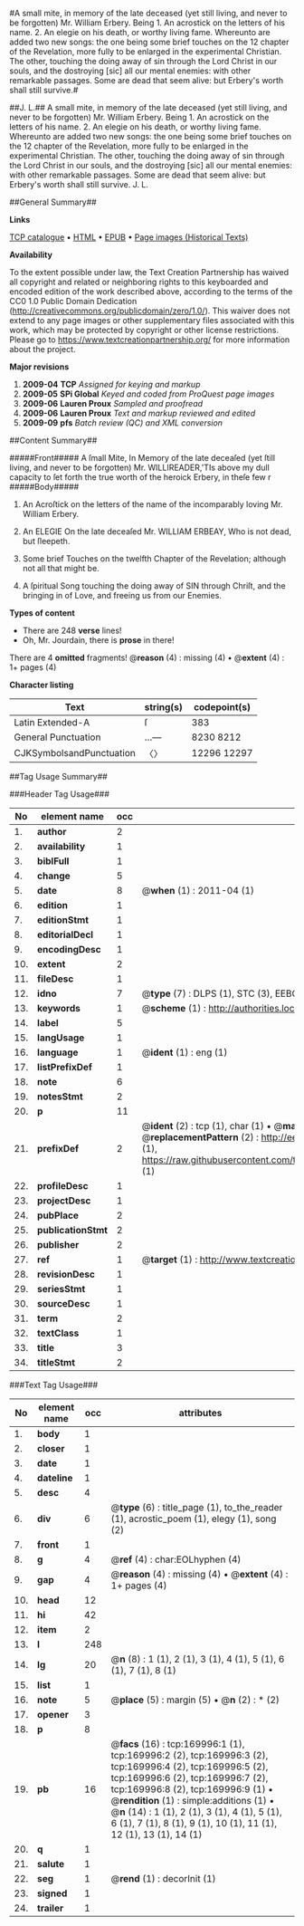 #A small mite, in memory of the late deceased (yet still living, and never to be forgotten) Mr. William Erbery. Being 1. An acrostick on the letters of his name. 2. An elegie on his death, or worthy living fame. Whereunto are added two new songs: the one being some brief touches on the 12 chapter of the Revelation, more fully to be enlarged in the experimental Christian. The other, touching the doing away of sin through the Lord Christ in our souls, and the dostroying [sic] all our mental enemies: with other remarkable passages. Some are dead that seem alive: but Erbery's worth shall still survive.#

##J. L.##
A small mite, in memory of the late deceased (yet still living, and never to be forgotten) Mr. William Erbery. Being 1. An acrostick on the letters of his name. 2. An elegie on his death, or worthy living fame. Whereunto are added two new songs: the one being some brief touches on the 12 chapter of the Revelation, more fully to be enlarged in the experimental Christian. The other, touching the doing away of sin through the Lord Christ in our souls, and the dostroying [sic] all our mental enemies: with other remarkable passages. Some are dead that seem alive: but Erbery's worth shall still survive.
J. L.

##General Summary##

**Links**

[TCP catalogue](http://www.ota.ox.ac.uk/tcp/)  • 
[HTML](http://tei.it.ox.ac.uk/tcp/Texts-HTML/free/A88/A88683.html)  • 
[EPUB](http://tei.it.ox.ac.uk/tcp/Texts-EPUB/free/A88/A88683.epub) • 
[Page images (Historical Texts)](https://historicaltexts.jisc.ac.uk/eebo-99867640e)

**Availability**

To the extent possible under law, the Text Creation Partnership has waived all copyright and related or neighboring rights to this keyboarded and encoded edition of the work described above, according to the terms of the CC0 1.0 Public Domain Dedication (http://creativecommons.org/publicdomain/zero/1.0/). This waiver does not extend to any page images or other supplementary files associated with this work, which may be protected by copyright or other license restrictions. Please go to https://www.textcreationpartnership.org/ for more information about the project.

**Major revisions**

1. __2009-04__ __TCP__ *Assigned for keying and markup*
1. __2009-05__ __SPi Global__ *Keyed and coded from ProQuest page images*
1. __2009-06__ __Lauren Proux__ *Sampled and proofread*
1. __2009-06__ __Lauren Proux__ *Text and markup reviewed and edited*
1. __2009-09__ __pfs__ *Batch review (QC) and XML conversion*

##Content Summary##

#####Front#####
A ſmall Mite, In Memory of the late deceaſed (yet ſtill living, and never to be forgotten) Mr. WILLIREADER,'TIs above my dull capacity to ſet forth the true worth of the heroick Erbery, in theſe few r
#####Body#####

1. An Acroſtick on the letters of the name of the incomparably loving Mr. William Erbery.

1. An ELEGIE On the late deceaſed Mr. WILLIAM ERBEAY, Who is not dead, but ſleepeth.

1. Some brief Touches on the twelfth Chapter of the Revelation; although not all that might be.

1. A ſpiritual Song touching the doing away of SIN through Chriſt, and the bringing in of Love, and freeing us from our Enemies.

**Types of content**

  * There are 248 **verse** lines!
  * Oh, Mr. Jourdain, there is **prose** in there!

There are 4 **omitted** fragments! 
 @__reason__ (4) : missing (4)  •  @__extent__ (4) : 1+ pages (4)

**Character listing**


|Text|string(s)|codepoint(s)|
|---|---|---|
|Latin Extended-A|ſ|383|
|General Punctuation|…—|8230 8212|
|CJKSymbolsandPunctuation|〈〉|12296 12297|

##Tag Usage Summary##

###Header Tag Usage###

|No|element name|occ|attributes|
|---|---|---|---|
|1.|__author__|2||
|2.|__availability__|1||
|3.|__biblFull__|1||
|4.|__change__|5||
|5.|__date__|8| @__when__ (1) : 2011-04 (1)|
|6.|__edition__|1||
|7.|__editionStmt__|1||
|8.|__editorialDecl__|1||
|9.|__encodingDesc__|1||
|10.|__extent__|2||
|11.|__fileDesc__|1||
|12.|__idno__|7| @__type__ (7) : DLPS (1), STC (3), EEBO-CITATION (1), PROQUEST (1), VID (1)|
|13.|__keywords__|1| @__scheme__ (1) : http://authorities.loc.gov/ (1)|
|14.|__label__|5||
|15.|__langUsage__|1||
|16.|__language__|1| @__ident__ (1) : eng (1)|
|17.|__listPrefixDef__|1||
|18.|__note__|6||
|19.|__notesStmt__|2||
|20.|__p__|11||
|21.|__prefixDef__|2| @__ident__ (2) : tcp (1), char (1)  •  @__matchPattern__ (2) : ([0-9\-]+):([0-9IVX]+) (1), (.+) (1)  •  @__replacementPattern__ (2) : http://eebo.chadwyck.com/downloadtiff?vid=$1&page=$2 (1), https://raw.githubusercontent.com/textcreationpartnership/Texts/master/tcpchars.xml#$1 (1)|
|22.|__profileDesc__|1||
|23.|__projectDesc__|1||
|24.|__pubPlace__|2||
|25.|__publicationStmt__|2||
|26.|__publisher__|2||
|27.|__ref__|1| @__target__ (1) : http://www.textcreationpartnership.org/docs/. (1)|
|28.|__revisionDesc__|1||
|29.|__seriesStmt__|1||
|30.|__sourceDesc__|1||
|31.|__term__|2||
|32.|__textClass__|1||
|33.|__title__|3||
|34.|__titleStmt__|2||


###Text Tag Usage###

|No|element name|occ|attributes|
|---|---|---|---|
|1.|__body__|1||
|2.|__closer__|1||
|3.|__date__|1||
|4.|__dateline__|1||
|5.|__desc__|4||
|6.|__div__|6| @__type__ (6) : title_page (1), to_the_reader (1), acrostic_poem (1), elegy (1), song (2)|
|7.|__front__|1||
|8.|__g__|4| @__ref__ (4) : char:EOLhyphen (4)|
|9.|__gap__|4| @__reason__ (4) : missing (4)  •  @__extent__ (4) : 1+ pages (4)|
|10.|__head__|12||
|11.|__hi__|42||
|12.|__item__|2||
|13.|__l__|248||
|14.|__lg__|20| @__n__ (8) : 1 (1), 2 (1), 3 (1), 4 (1), 5 (1), 6 (1), 7 (1), 8 (1)|
|15.|__list__|1||
|16.|__note__|5| @__place__ (5) : margin (5)  •  @__n__ (2) : * (2)|
|17.|__opener__|3||
|18.|__p__|8||
|19.|__pb__|16| @__facs__ (16) : tcp:169996:1 (1), tcp:169996:2 (2), tcp:169996:3 (2), tcp:169996:4 (2), tcp:169996:5 (2), tcp:169996:6 (2), tcp:169996:7 (2), tcp:169996:8 (2), tcp:169996:9 (1)  •  @__rendition__ (1) : simple:additions (1)  •  @__n__ (14) : 1 (1), 2 (1), 3 (1), 4 (1), 5 (1), 6 (1), 7 (1), 8 (1), 9 (1), 10 (1), 11 (1), 12 (1), 13 (1), 14 (1)|
|20.|__q__|1||
|21.|__salute__|1||
|22.|__seg__|1| @__rend__ (1) : decorInit (1)|
|23.|__signed__|1||
|24.|__trailer__|1||
